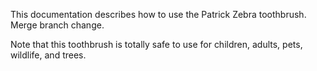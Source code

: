 This documentation describes how to use the Patrick Zebra toothbrush. Merge branch change.

Note that this toothbrush is totally safe to use for children, adults, pets, wildlife, and trees.